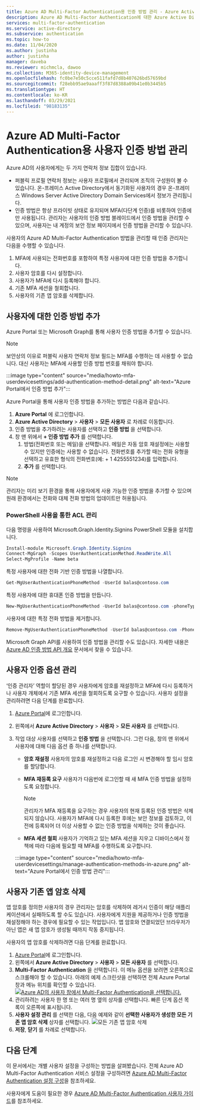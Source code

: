 ```yaml
---
title: Azure AD Multi-Factor Authentication용 인증 방법 관리 - Azure Active Directory
description: Azure AD Multi-Factor Authentication에 대한 Azure Active Directory 사용자 설정을 구성할 수 있는 방법에 대해 알아봅니다.
services: multi-factor-authentication
ms.service: active-directory
ms.subservice: authentication
ms.topic: how-to
ms.date: 11/04/2020
ms.author: justinha
author: justinha
manager: daveba
ms.reviewer: michmcla, dawoo
ms.collection: M365-identity-device-management
ms.openlocfilehash: fc0be7e50c5cce511fafd7d8b407626bd57659bd
ms.sourcegitcommit: f28ebb95ae9aaaff3f87d8388a09b41e0b3445b5
ms.translationtype: HT
ms.contentlocale: ko-KR
ms.lasthandoff: 03/29/2021
ms.locfileid: "98183135"
---
```

# <a name="manage-user-authentication-methods-for-azure-ad-multi-factor-authentication"></a>Azure AD Multi-Factor Authentication용 사용자 인증 방법 관리

Azure AD의 사용자에게는 두 가지 연락처 정보 집합이 있습니다.  

- 퍼블릭 프로필 연락처 정보는 사용자 프로필에서 관리되며 조직의 구성원이 볼 수 있습니다. 온-프레미스 Active Directory에서 동기화된 사용자의 경우 온-프레미스 Windows Server Active Directory Domain Services에서 정보가 관리됩니다.
- 인증 방법은 항상 프라이빗 상태로 유지되며 MFA(다단계 인증)를 비롯하여 인증에만 사용됩니다. 관리자는 사용자의 인증 방법 블레이드에서 인증 방법을 관리할 수 있으며, 사용자는 내 계정의 보안 정보 페이지에서 인증 방법을 관리할 수 있습니다.

사용자의 Azure AD Multi-Factor Authentication 방법을 관리할 때 인증 관리자는 다음을 수행할 수 있습니다. 

1. MFA에 사용되는 전화번호를 포함하여 특정 사용자에 대한 인증 방법을 추가합니다.
1. 사용자 암호를 다시 설정합니다.
1. 사용자가 MFA에 다시 등록해야 합니다.
1. 기존 MFA 세션을 철회합니다.
1. 사용자의 기존 앱 암호를 삭제합니다.  

## <a name="add-authentication-methods-for-a-user"></a>사용자에 대한 인증 방법 추가 

Azure Portal 또는 Microsoft Graph를 통해 사용자 인증 방법을 추가할 수 있습니다.  

> [!NOTE]
> 보안상의 이유로 퍼블릭 사용자 연락처 정보 필드는 MFA를 수행하는 데 사용할 수 없습니다. 대신 사용자는 MFA에 사용할 인증 방법 번호를 채워야 합니다.  

:::image type="content" source="media/howto-mfa-userdevicesettings/add-authentication-method-detail.png" alt-text="Azure Portal에서 인증 방법 추가":::

Azure Portal을 통해 사용자 인증 방법을 추가하는 방법은 다음과 같습니다.  

1. **Azure Portal** 에 로그인합니다. 
1. **Azure Active Directory** > **사용자** > **모든 사용자** 로 차례로 이동합니다. 
1. 인증 방법을 추가하려는 사용자를 선택하고 **인증 방법** 을 선택합니다.  
1. 창 맨 위에서 **+ 인증 방법 추가** 를 선택합니다.
   1. 방법(전화번호 또는 메일)을 선택합니다. 메일은 자동 암호 재설정에는 사용할 수 있지만 인증에는 사용할 수 없습니다. 전화번호를 추가할 때는 전화 유형을 선택하고 유효한 형식의 전화번호(예: + 1 4255551234)를 입력합니다.
   1. **추가** 를 선택합니다.

> [!NOTE]
> 관리자는 미리 보기 환경을 통해 사용자에게 사용 가능한 인증 방법을 추가할 수 있으며 원래 환경에서는 전화와 대체 전화 방법의 업데이트만 허용됩니다.

### <a name="manage-methods-using-powershell"></a>PowerShell 사용을 통한 ACL 관리  

다음 명령을 사용하여 Microsoft.Graph.Identity.Signins PowerShell 모듈을 설치합니다. 

```powershell
Install-module Microsoft.Graph.Identity.Signins
Connect-MgGraph -Scopes UserAuthenticationMethod.ReadWrite.All
Select-MgProfile -Name beta
```

특정 사용자에 대한 전화 기반 인증 방법을 나열합니다.

```powershell
Get-MgUserAuthenticationPhoneMethod -UserId balas@contoso.com
```

특정 사용자에 대한 휴대폰 인증 방법을 만듭니다.

```powershell
New-MgUserAuthenticationPhoneMethod -UserId balas@contoso.com -phoneType "mobile" -phoneNumber "+1 7748933135"
```

사용자에 대한 특정 전화 방법을 제거합니다.

```powershell
Remove-MgUserAuthenticationPhoneMethod -UserId balas@contoso.com -PhoneAuthenticationMethodId 3179e48a-750b-4051-897c-87b9720928f7
```

Microsoft Graph API를 사용하여 인증 방법을 관리할 수도 있습니다. 자세한 내용은 [Azure AD 인증 방법 API 개요](/graph/api/resources/authenticationmethods-overview?view=graph-rest-beta&preserve-view=true) 문서에서 찾을 수 있습니다.

## <a name="manage-user-authentication-options"></a>사용자 인증 옵션 관리

‘인증 관리자’ 역할이 할당된 경우 사용자에게 암호를 재설정하고 MFA에 다시 등록하거나 사용자 개체에서 기존 MFA 세션을 철회하도록 요구할 수 있습니다. 사용자 설정을 관리하려면 다음 단계를 완료합니다.

1. [Azure Portal](https://portal.azure.com)에 로그인합니다.
1. 왼쪽에서 **Azure Active Directory** > **사용자** > **모든 사용자** 를 선택합니다.
1. 작업 대상 사용자를 선택하고 **인증 방법** 을 선택합니다. 그런 다음, 창의 맨 위에서 사용자에 대해 다음 옵션 중 하나를 선택합니다.
   - **암호 재설정** 사용자의 암호를 재설정하고 다음 로그인 시 변경해야 할 임시 암호를 할당합니다.
   - **MFA 재등록 요구** 사용자가 다음번에 로그인할 때 새 MFA 인증 방법을 설정하도록 요청합니다.
   
      > [!NOTE]
      > 관리자가 MFA 재등록을 요구하는 경우 사용자의 현재 등록된 인증 방법은 삭제되지 않습니다. 사용자가 MFA에 다시 등록한 후에는 보안 정보를 검토하고, 이전에 등록되어 더 이상 사용할 수 없는 인증 방법을 삭제하는 것이 좋습니다.
   
   - **MFA 세션 철회** 사용자가 기억하고 있는 MFA 세션을 지우고 디바이스에서 정책에 따라 다음에 필요할 때 MFA를 수행하도록 요구합니다.
   
    :::image type="content" source="media/howto-mfa-userdevicesettings/manage-authentication-methods-in-azure.png" alt-text="Azure Portal에서 인증 방법 관리":::

## <a name="delete-users-existing-app-passwords"></a>사용자 기존 앱 암호 삭제

앱 암호를 정의한 사용자의 경우 관리자는 암호를 삭제하여 레거시 인증이 해당 애플리케이션에서 실패하도록 할 수도 있습니다. 사용자에게 지원을 제공하거나 인증 방법을 재설정해야 하는 경우에 필요할 수 있는 작업입니다. 앱 암호와 연결되었던 브라우저가 아닌 앱은 새 앱 암호가 생성될 때까지 작동 중지됩니다. 

사용자의 앱 암호를 삭제하려면 다음 단계를 완료합니다.

1. [Azure Portal](https://portal.azure.com)에 로그인합니다.
1. 왼쪽에서 **Azure Active Directory** > **사용자** > **모든 사용자** 를 선택합니다.
1. **Multi-Factor Authentication** 을 선택합니다. 이 메뉴 옵션을 보려면 오른쪽으로 스크롤해야 할 수 있습니다. 아래의 예제 스크린샷을 선택하면 전체 Azure Portal 창과 메뉴 위치를 확인할 수 있습니다. [ ![ Azure AD의 사용자 창에서 Multi-Factor Authentication을 선택합니다.](media/howto-mfa-userstates/selectmfa-cropped.png)](media/howto-mfa-userstates/selectmfa.png#lightbox)
1. 관리하려는 사용자 한 명 또는 여러 명 옆의 상자를 선택합니다. 빠른 단계 옵션 목록이 오른쪽에 표시됩니다.
1. **사용자 설정 관리** 를 선택한 다음, 다음 예제와 같이 **선택한 사용자가 생성한 모든 기존 앱 암호 삭제** 상자를 선택합니다. ![모든 기존 앱 암호 삭제](./media/howto-mfa-userdevicesettings/deleteapppasswords.png)
1. **저장**, **닫기** 를 차례로 선택합니다.

## <a name="next-steps"></a>다음 단계

이 문서에서는 개별 사용자 설정을 구성하는 방법을 살펴봤습니다. 전체 Azure AD Multi-Factor Authentication 서비스 설정을 구성하려면 [Azure AD Multi-Factor Authentication 설정 구성](howto-mfa-mfasettings.md)을 참조하세요.

사용자에게 도움이 필요한 경우 [Azure AD Multi-Factor Authentication 사용자 가이드](../user-help/multi-factor-authentication-end-user-first-time.md)를 참조하세요.
